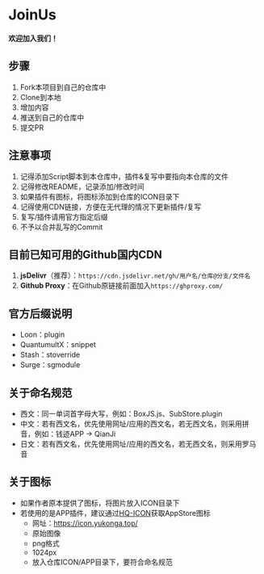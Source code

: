 # JoinUs
**欢迎加入我们！**

## 步骤
1. Fork本项目到自己的仓库中
2. Clone到本地
3. 增加内容
4. 推送到自己的仓库中
5. 提交PR

## 注意事项
1. 记得添加Script脚本到本仓库中，插件&复写中要指向本仓库的文件
2. 记得修改README，记录添加/修改时间
3. 如果插件有图标，将图标添加到仓库的ICON目录下
4. 记得使用CDN链接，方便在无代理的情况下更新插件/复写
5. 复写/插件请用官方指定后缀
6. 不予以合并乱写的Commit

## 目前已知可用的Github国内CDN
1. **jsDelivr**（推荐）：`https://cdn.jsdelivr.net/gh/用户名/仓库@分支/文件名`
2. **Github Proxy**：在Github原链接前面加入`https://ghproxy.com/`

## 官方后缀说明
- Loon：plugin
- QuantumultX：snippet
- Stash：stoverride
- Surge：sgmodule

## 关于命名规范
- 西文：同一单词首字母大写，例如：BoxJS.js、SubStore.plugin
- 中文：若有西文名，优先使用网址/应用的西文名，若无西文名，则采用拼音，例如：钱迹APP -> QianJi
- 日文：若有西文名，优先使用网址/应用的西文名，若无西文名，则采用罗马音

## 关于图标
- 如果作者原本提供了图标，将图片放入ICON目录下
- 若使用的是APP插件，建议通过[HQ-ICON](https://github.com/YuKongA/HQ-ICON)获取AppStore图标
    - 网址：https://icon.yukonga.top/
    - 原始图像
    - png格式
    - 1024px
    - 放入仓库ICON/APP目录下，要符合命名规范